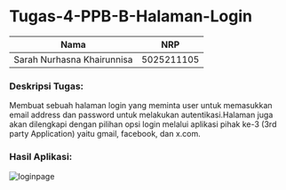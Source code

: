 # Tugas-4-PPB-B-Halaman-Login

| Nama                       | NRP        |
| -------------------------- | ---------- |
| Sarah Nurhasna Khairunnisa | 5025211105 |

### Deskripsi Tugas:
Membuat sebuah halaman login yang meminta user untuk memasukkan email address dan password untuk melakukan autentikasi.Halaman juga akan dilengkapi dengan pilihan opsi login melalui aplikasi pihak ke-3 (3rd party Application) yaitu gmail, facebook, dan x.com.

### Hasil Aplikasi:

![loginpage](https://github.com/SarahNurhasna/Tugas-5-PPB-B-Water-Bottle-App/assets/114993457/acb6431d-1813-4a48-bb6d-35f724bedfea) 
